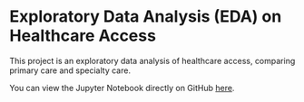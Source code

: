 # Exploratory Data Analysis (EDA) on Healthcare Access

This project is an exploratory data analysis of healthcare access, comparing primary care and specialty care.

You can view the Jupyter Notebook directly on GitHub [here](./midterm.ipynb).
